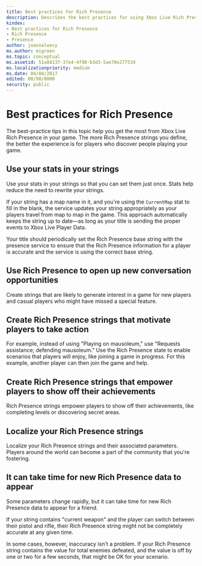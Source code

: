 ```yaml
---
title: Best practices for Rich Presence
description: Describes the best practices for using Xbox Live Rich Presence.
kindex:
- Best practices for Rich Presence
- Rich Presence
- Presence
author: joannaleecy
ms.author: migreen
ms.topic: conceptual
ms.assetid: 51a84137-37e4-4f98-b3d3-5ae70e27753d
ms.localizationpriority: medium
ms.date: 04/04/2017
edited: 00/00/0000
security: public
---
```


# Best practices for Rich Presence

The best-practice tips in this topic help you get the most from Xbox Live Rich Presence in your game.
The more Rich Presence strings you define, the better the experience is for players who discover people playing your game.

## Use your stats in your strings

Use your stats in your strings so that you can set them just once. Stats help reduce the need to rewrite your strings.

If your string has a map name in it, and you're using the `CurrentMap` stat to fill in the blank, the service updates your string appropriately as your players travel from map to map in the game.
This approach automatically keeps the string up to date&mdash;as long as your title is sending the proper events to Xbox Live Player Data.

Your title should periodically set the Rich Presence base string with the presence service to ensure that the Rich Presence information for a player is accurate and the service is using the correct base string.

## Use Rich Presence to open up new conversation opportunities

Create strings that are likely to generate interest in a game for new players and casual players who might have missed a special feature.

## Create Rich Presence strings that motivate players to take action

For example, instead of using "Playing on mausoleum," use "Requests assistance; defending mausoleum." Use the Rich Presence state to enable scenarios that players will enjoy, like joining a game in progress. For this example, another player can then join the game and help.

## Create Rich Presence strings that empower players to show off their achievements

Rich Presence strings empower players to show off their achievements, like completing levels or discovering secret areas.

## Localize your Rich Presence strings

Localize your Rich Presence strings and their associated parameters. Players around the world can become a part of the community that you're fostering.

## It can take time for new Rich Presence data to appear

Some parameters change rapidly, but it can take time for new Rich Presence data to appear for a friend.

If your string contains "current weapon" and the player can switch between their pistol and rifle, their Rich Presence string might not be completely accurate at any given time.

In some cases, however, inaccuracy isn't a problem.
If your Rich Presence string contains the value for total enemies defeated, and the value is off by one or two for a few seconds, that might be OK for your scenario.

